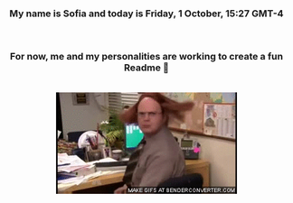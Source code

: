 


<div align="center">
<h3 >My name is Sofia and today is Friday, 1 October, 15:27 GMT-4</h3><br>
<h3 >For now, me and my personalities are working to create a fun Readme 👋
</h3><br>
<img src='img/dwight.gif' alt='working...'/>
</div>
